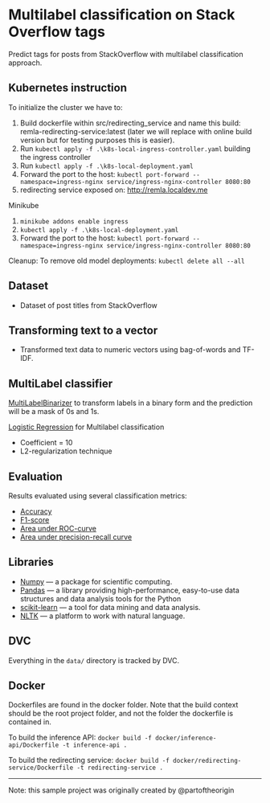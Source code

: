 # Multilabel classification on Stack Overflow tags
Predict tags for posts from StackOverflow with multilabel classification approach.


## Kubernetes instruction 

To initialize the cluster we have to: 

1. Build dockerfile within src/redirecting_service and name this build: remla-redirecting-service:latest (later we will replace with online build version but for testing purposes this is easier).
2. Run `kubectl apply -f .\k8s-local-ingress-controller.yaml` building the ingress controller
3. Run `kubectl apply -f .\k8s-local-deployment.yaml`
4. Forward the port to the host: `kubectl port-forward --namespace=ingress-nginx service/ingress-nginx-controller 8080:80 `
5. redirecting service exposed on: http://remla.localdev.me


Minikube 
1. `minikube addons enable ingress`
2. `kubectl apply -f .\k8s-local-deployment.yaml`
3. Forward the port to the host: `kubectl port-forward --namespace=ingress-nginx service/ingress-nginx-controller 8080:80 `





Cleanup: To remove old model deployments: `kubectl delete all --all` 


## Dataset
- Dataset of post titles from StackOverflow

## Transforming text to a vector
- Transformed text data to numeric vectors using bag-of-words and TF-IDF.

## MultiLabel classifier
[MultiLabelBinarizer](http://scikit-learn.org/stable/modules/generated/sklearn.preprocessing.MultiLabelBinarizer.html) to transform labels in a binary form and the prediction will be a mask of 0s and 1s.

[Logistic Regression](http://scikit-learn.org/stable/modules/generated/sklearn.linear_model.LogisticRegression.html) for Multilabel classification
- Coefficient = 10
- L2-regularization technique

## Evaluation
Results evaluated using several classification metrics:
- [Accuracy](http://scikit-learn.org/stable/modules/generated/sklearn.metrics.accuracy_score.html)
- [F1-score](http://scikit-learn.org/stable/modules/generated/sklearn.metrics.f1_score.html)
- [Area under ROC-curve](http://scikit-learn.org/stable/modules/generated/sklearn.metrics.roc_auc_score.html)
- [Area under precision-recall curve](http://scikit-learn.org/stable/modules/generated/sklearn.metrics.average_precision_score.html#sklearn.metrics.average_precision_score)

## Libraries
- [Numpy](http://www.numpy.org/) — a package for scientific computing.
- [Pandas](https://pandas.pydata.org/) — a library providing high-performance, easy-to-use data structures and data analysis tools for the Python
- [scikit-learn](http://scikit-learn.org/stable/index.html) — a tool for data mining and data analysis.
- [NLTK](http://www.nltk.org/) — a platform to work with natural language.

## DVC
Everything in the ```data/``` directory is tracked by DVC.

## Docker
Dockerfiles are found in the docker folder. Note that the build context should be the root project folder, and not the folder the dockerfile is contained in.

To build the inference API:
`docker build -f docker/inference-api/Dockerfile -t inference-api .`

To build the redirecting service:
`docker build -f docker/redirecting-service/Dockerfile -t redirecting-service .`

<hr>
Note: this sample project was originally created by @partoftheorigin
